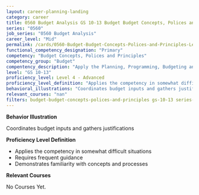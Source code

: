 ```yaml
---
layout: career-planning-landing
category: career
title: 0560 Budget Analysis GS 10-13 Budget Budget Concepts, Polices and Principles
series: "0560"
job_series: "0560 Budget Analysis"
career_level: "Mid"
permalink: /cards/0560-Budget-Budget-Concepts-Polices-and-Principles-Level-4---Advanced/
functional_competency_designation: "Primary"
competency: "Budget Concepts, Polices and Principles"
competency_group: "Budget"
compentency_description: "Apply the Planning, Programming, Budgeting and Execution (PPBE), fiscal law, policies, regulations, principles, standards and procedures to financial management activities."
level: "GS 10-13"
proficiency_level: Level 4 - Advanced
proficiency_level_definition: "Applies the competency in somewhat difficult situations ? Requires frequent guidance ? Demonstrates familiarity with concepts and processes"
behavioral_illustrations: "Coordinates budget inputs and gathers justifications"
relevant_courses: "nan"
filters: budget-budget-concepts-polices-and-principles gs-10-13 series-0560
---
```


<div id="cfo-card-content-behavioral-illustrations" class="cfo-inner-card-content">
<p><b>Behavior Illustration</b></p>
<p>Coordinates budget inputs and gathers justifications</p>
</div>

<div id="cfo-card-content-proficiency-level-definition" class="cfo-inner-card-content">
<p><b>Proficiency Level Definition</b></p>
<ul><li>Applies the competency in somewhat difficult situations</li>
<li>Requires frequent guidance</li>
<li>Demonstrates familiarity with concepts and processes</li>
</ul></div>

<div id="cfo-card-content-relevant-courses" class="cfo-inner-card-content">
<p><b>Relevant Courses</b></p>
<div class="cfo-courses-outer">
<div class="cfo-courses-inner">No Courses Yet.</div>
</div>
</div>
